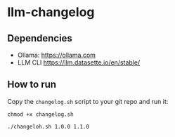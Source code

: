 # llm-changelog

## Dependencies

* Ollama: https://ollama.com
* LLM CLI https://llm.datasette.io/en/stable/

## How to run

Copy the `changelog.sh` script to your git repo and run it:

```
chmod +x changelog.sh
```

```
./changeloh.sh 1.0.0 1.1.0
```
